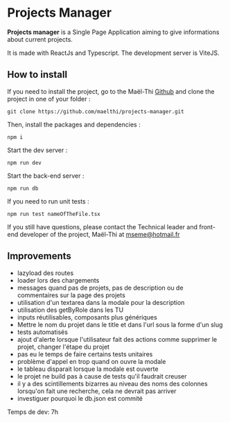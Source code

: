 # Projects Manager

**Projects manager** is a Single Page Application aiming to give informations about current projects.

It is made with ReactJs and Typescript. The development server is ViteJS.

## How to install

If you need to install the project, go to the Maël-Thi [Github](https://github.com/maelthi/projects-manager) and clone the project in one of your folder :

```
git clone https://github.com/maelthi/projects-manager.git
```

Then, install the packages and dependencies :

```
npm i
```

Start the dev server :

```
npm run dev
```

Start the back-end server :

```
npm run db
```

If you need to run unit tests :

```
npm run test nameOfTheFile.tsx
```

If you still have questions, please contact the Technical leader and front-end developer of the project, Maël-Thi at mseme@hotmail.fr

## Improvements

- lazyload des routes
- loader lors des chargements
- messages quand pas de projets, pas de description ou de commentaires sur la page des projets
- utilisation d'un textarea dans la modale pour la description
- utilisation des getByRole dans les TU
- inputs réutilisables, composants plus génériques
- Mettre le nom du projet dans le title et dans l'url sous la forme d'un slug
- tests automatisés
- ajout d'alerte lorsque l'utilisateur fait des actions comme supprimer le projet, changer l'étape du projet
- pas eu le temps de faire certains tests unitaires
- problème d'appel en trop quand on ouvre la modale
- le tableau disparait lorsque la modale est ouverte
- le projet ne build pas à cause de tests qu'il faudrait creuser
- il y a des scintillements bizarres au niveau des noms des colonnes lorsqu'on fait une recherche, cela ne devrait pas arriver
- investiguer pourquoi le db.json est commité

Temps de dev: 7h

